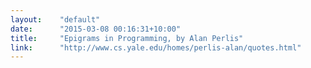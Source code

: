 ```yaml
---
layout:    "default"
date:      "2015-03-08 00:16:31+10:00"
title:     "Epigrams in Programming, by Alan Perlis"
link:      "http://www.cs.yale.edu/homes/perlis-alan/quotes.html"
---
```

